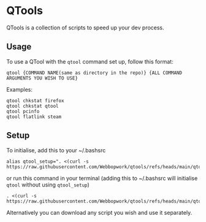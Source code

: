 # QTools
QTools is a collection of scripts to speed up your dev process.

## Usage
To use a QTool with the `qtool` command set up, follow this format:
```
qtool {COMMAND NAME(same as directory in the repo)} {ALL COMMAND ARGUMENTS YOU WISH TO USE}
```
Examples:
```
qtool chkstat firefox
qtool chkstat qtool
qtool pcinfo
qtool flatlink steam
```

## Setup

To initialise, add this to your ~/.bashsrc
```
alias qtool_setup=". <(curl -s https://raw.githubusercontent.com/Webbopwork/qtools/refs/heads/main/qtool/setup.sh)"
```
or run this command in your terminal (adding this to ~/.bashsrc will initialise `qtool` without using `qtool_setup`)
```
. <(curl -s https://raw.githubusercontent.com/Webbopwork/qtools/refs/heads/main/qtool/setup.sh)
```
Alternatively you can download any script you wish and use it separately.
